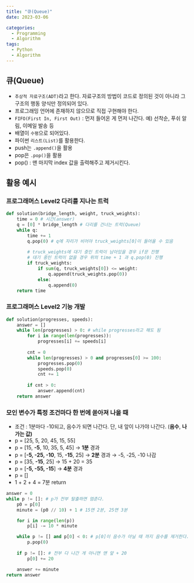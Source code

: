 ```yaml
---
title: "큐(Queue)"
date: 2023-03-06

categories:
  - Programming
  - Algorithm
tags:
  - Python
  - Algorithm  
---
```


## 큐(Queue)
- `추상적 자료구조(ADT)`라고 한다. 자료구조의 방법이 코드로 정의된 것이 아니라 그 구조의 행동 양식만 정의되어 있다.
- 프로그래밍 언어에 존재하지 않으므로 직접 구현해야 한다.
- `FIFO(First In, First Out)` : 먼저 들어온 게 먼저 나간다. 예) 선착순, 푸쉬 알림, 이메일 발송 등
- 배열이 `수평`으로 되어있다.
- 파이썬 `리스트(List)`를 활용한다.
- push는 `.append()`을 활용
- pop은 `.pop()`을 활용        
- pop() : 맨 마지막 index 값을 출력해주고 제거시킨다.

## 활용 예시
### 프로그래머스 Level2 다리를 지나는 트럭
```python
def solution(bridge_length, weight, truck_weights):
    time = 0 # 시간(answer)
    q = [0] * bridge_length # 다리를 건너는 트럭(Queue)
    while q:
        time += 1
        q.pop(0) # q에 자리가 비어야 truck_weights[0]이 들어올 수 있음
        
        # truck_weights에 대기 중인 트럭이 남아있을 경우 if문 진행
        # 대기 중인 트럭이 없을 경우 위의 time + 1 과 q.pop(0) 진행
        if truck_weights:
            if sum(q, truck_weights[0]) <= weight:
                q.append(truck_weights.pop(0))
            else:
                q.append(0)
    return time
```

### 프로그래머스 Level2 기능 개발
```python
def solution(progresses, speeds):
    answer = []
    while len(progresses) > 0: # while progresses라고 해도 됨
        for i in range(len(progresses)):
            progresses[i] += speeds[i]
            
        cnt = 0
        while len(progresses) > 0 and progresses[0] >= 100:
            progresses.pop(0)
            speeds.pop(0)
            cnt += 1
        
        if cnt > 0:
            answer.append(cnt)
    return answer
```

### 모인 변수가 특정 조건마다 한 번에 쏟아져 나올 때
- 조건 : 1분마다 -10되고, 음수가 되면 나간다. 단, 내 앞이 나가야 나간다. (**음수**, **나가는 값)**
- p = [25, 5, 20, 45, 15, 55]
- p = [15, **-5**, 10, 35, 5, 45] → **1분** 경과
- p = [**-5, -25, -10**, 15, **-15**, 25] → **2분** 경과 → -5, -25, -10 나감
- p = [35, **-15**, 25] → 15 + 20 = 35
- p = [**-5, -55, -15**] → **4분** 경과
- p = []
- 1 + 2 + 4 = 7분 return

```python
answer = 0
while p != []: # p가 전부 탈출하면 멈춘다.
	p0 = p[0]
	minute = (p0 // 10) + 1 # 15면 2분, 25면 3분

	for i in range(len(p))
		p[i] -= 10 * minute

	while p != [] and p[0] < 0: # p[0]이 음수가 아닐 때 까지 음수를 제거한다.
		p.pop(0)
	
	if p != []: # 전부 다 나간 게 아니면 맨 앞 + 20
		p[0] += 20

	answer += minute
return answer
```
